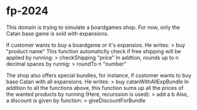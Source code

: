 # fp-2024

This domain is trying to simulate a boardgames shop. 
For now, only the Catan base game is sold with expansions. 

If customer wants to buy a boardgame or it's expansios. He writes:
    > buy "product name"
     This function automaticlly check if free shipping will be applied by running:
        > checkShipping "price" 
     In addtion, rounds up to n decimal spaces by runnig:
        > roundTo n "number"

The shop also offers special bundles, for instance, if customer wants to buy base Catan with all expansions. He writes:
    > buy catanWithAllExpBundle
     In addition to all the functions above, this function sums up all the prices of the wanted products by running (Here, recurssion is used): 
        > add a b
    Also, a discount is given by function:
        > giveDiscountForBundle







